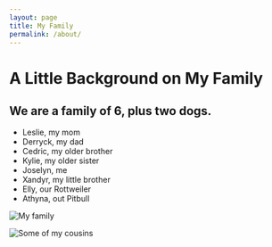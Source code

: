 ```yaml
---
layout: page
title: My Family
permalink: /about/
---
```


# A Little Background on My Family
## We are a family of 6, plus two dogs.
- Leslie, my mom
- Derryck, my dad
- Cedric, my older brother
- Kylie, my older sister
- Joselyn, me
- Xandyr, my little brother
- Elly, our Rottweiler
- Athyna, out Pitbull 


![My family](B4C1E766-855A-41C4-96CE-77E9668A1498.png)

![Some of my cousins](B9A3FAA1-120A-4117-909B-C1777EE16917.png)